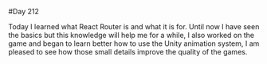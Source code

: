 #Day 212

Today I learned what React Router is and what it is for. Until now I have seen the basics but this knowledge will help me for a while, I also worked on the game and began to learn better how to use the Unity animation system, I am pleased to see how those small details improve the quality of the games.